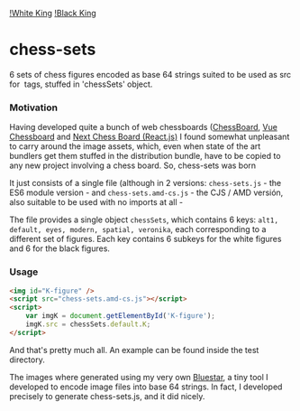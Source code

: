 [!White King](https://raw.githubusercontent.com/sandy98/chess-sets/master/test/wk.png)   [!Black King](https://raw.githubusercontent.com/sandy98/chess-sets/master/test/bk.png)

# chess-sets
6 sets of chess figures encoded as base 64 strings suited to be used as src for <img> tags, stuffed in 'chessSets' object.

### Motivation
Having developed quite a bunch of web chessboards ([ChessBoard](https://github.com/sandy98/chess-board), [Vue Chessboard](https://github.com/sandy98/vue-chessboard) and [Next Chess Board (React.js)](https://github.com/sandy98/next-chess-board) I found somewhat unpleasant to carry around the image assets, which, even when state of the art bundlers get them stuffed in the distribution bundle, have to be copied to any new project involving a chess board. So, chess-sets was born

It just consists of a single file (although in 2 versions: `chess-sets.js` - the ES6 module version - and `chess-sets.amd-cs.js` - the CJS / AMD versión, also suitable to be used with no imports at all - 

The file provides a single object `chessSets`, which contains 6 keys: `alt1, default, eyes, modern, spatial, veronika`, each corresponding to a different set of figures. Each key contains 6 subkeys for the white figures and 6 for the black figures.

### Usage

```html
<img id="K-figure" />
<script src="chess-sets.amd-cs.js"></script>
<script>
    var imgK = document.getElementById('K-figure');
    imgK.src = chessSets.default.K;
</script>
```

And that's pretty much all. An example can be found inside the test directory.

The images where generated using my very own [Bluestar](https://github.com/sandy98/bluestar), a tiny tool I developed to encode image files into base 64 strings. In fact, I developed precisely to generate chess-sets.js, and it did nicely.
